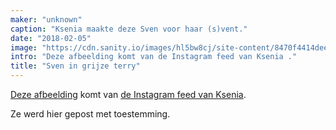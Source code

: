 ```yaml
---
maker: "unknown"
caption: "Ksenia maakte deze Sven voor haar (s)vent."
date: "2018-02-05"
image: "https://cdn.sanity.io/images/hl5bw8cj/site-content/8470f4414deeee3d072401616b01be02c8b98bc7-1080x1080.jpg"
intro: "Deze afbeelding komt van de Instagram feed van Ksenia ."
title: "Sven in grijze terry"
---
```



[Deze afbeelding](https://www.instagram.com/p/BehvZ1fj4yo/) komt van [de Instagram feed van Ksenia](https://www.instagram.com/owl.laughing/).

Ze werd hier gepost met toestemming.

